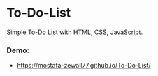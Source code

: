 # To-Do-List
Simple To-Do List with HTML, CSS, JavaScript.

### Demo:
- https://mostafa-zewail77.github.io/To-Do-List/
